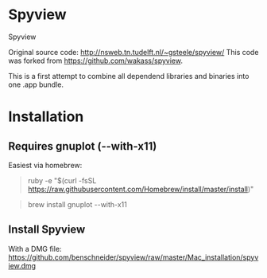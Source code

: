 # Spyview
Spyview

Original source code: http://nsweb.tn.tudelft.nl/~gsteele/spyview/
This code was forked from https://github.com/wakass/spyview.

This is a first attempt to combine all dependend libraries and binaries into one .app bundle.

# Installation

## Requires gnuplot (--with-x11)
Easiest via homebrew:

> ruby -e "$(curl -fsSL https://raw.githubusercontent.com/Homebrew/install/master/install)"

> brew install gnuplot --with-x11

## Install Spyview
With a DMG file:
https://github.com/benschneider/spyview/raw/master/Mac_installation/spyview.dmg
